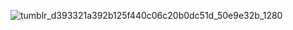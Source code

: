 
![tumblr_d393321a392b125f440c06c20b0dc51d_50e9e32b_1280](https://github.com/lycaenidaer/lycaenidaer/assets/156435861/00b6249b-f7cb-47c8-afaf-9bd6d908b97a)



